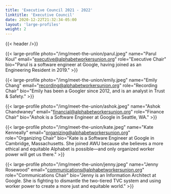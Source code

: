 ```yaml
---
title: 'Executive Council 2021 - 2022'
linktitle: 'Executive Council'
date: 2020-12-22T21:32:34-05:00
layout: 'large-profiles'
weight: 2
---
```


{{< header />}}

{{< large-profile photo="/img/meet-the-union/parul.jpeg"
                  name="Parul Koul"
                  email="executive@alphabetworkersunion.org"
                  role="Executive Chair"
                  bio="Parul is a software engineer at Google, having joined as an Engineering Resident in 2019." >}}

{{< large-profile photo="/img/meet-the-union/emily.jpeg"
                  name="Emily Chang"
                  email="recording@alphabetworkersunion.org"
                  role="Recording Chair"
                  bio="Emily has been a Googler since 2012, and is an analyst in Trust & Safety." >}}

{{< large-profile photo="/img/meet-the-union/ashok.jpeg"
                  name="Ashok Chandwaney"
                  email="financial@alphabetworkersunion.org"
                  role="Finance Chair"
                  bio="Ashok is a Software Engineer at Google in Seattle, WA." >}}

{{< large-profile photo="/img/meet-the-union/kate.jpeg"
                  name="Kate Kenneally"
                  email="organizing@alphabetworkersunion.org"
                  role="Organizing Chair"
                  bio="Kate is a Software Engineer at Google in Cambridge, Massachusetts. She joined AWU because she believes a more ethical and equitable Alphabet is possible—and only organized worker power will get us there." >}}

{{< large-profile photo="/img/meet-the-union/jenny.jpeg"
                  name="Jenny Rosewood"
                  email="communications@alphabetworkersunion.org"
                  role="Communications Chair"
                  bio="Jenny is an Information Architect at Google. She is fighting to dismantle the two-tiered TVC system and using worker power to create a more just and equitable world." >}}

